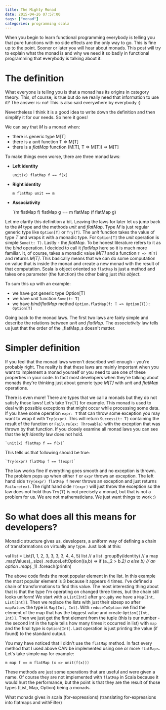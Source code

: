 ```yaml
---
title: The Mighty Monad
date: 2015-04-26 07:57:00
tags: ["monad"]
categories: programming scala
---
```


When you begin to learn functional programming everybody is telling you that
pure functions with no side effects are the only way to go. This is fine up to
the point. Sooner or later you will hear about monads. This post will try to
explain what the monad is and why we need it so badly in functional programming
that everybody is talking about it.

# The definition

What everyone is telling you is that a monad has its origins in category
theory. This, of course, is true but do we really need that information to use
it? The answer is: no! This is also said everywhere by everybody :)

Nevertheless I think it is a good idea to write down the definition and then
simplify it for our needs. So here it goes!

We can say that _M_ is a monad when:

* there is generic type M[T]
* there is a _unit_ function T => M[T]
* there is a _flatMap_ function (M[T], T => M[T]) => M[T]

To make things even worse, there are three monad laws:

* **Left identity** 

    `unit(x) flatMap f == f(x)`

* **Right identity**

    `m flatMap unit == m`

* **Associativity**

    `(m flatMap f) flatMap g == m flatMap (f flatMap g)

Let me clarify this definition a bit. Leaving the laws for later let us jump
back to the _M_ type and the methods _unit_ and _flatMap_.  Type _M_ is just
regular generic type like `Option[T]` or `Try[T]`.  The _unit_ function takes
the value of type _T_ and wraps it with a monadic type. For `Option[T]` the
_unit_ operation is simple `Some(t: T)`.  Lastly - the _flatMap_. To be honest
literature refers to it as the _bind_ operation. I decided to call it _flatMap_
here so it is much more familiar. It, of course, takes a monadic value _M[T]_
and a function `T => M[T]` and returns _M[T]_. This basically means that we can
do some computation on value that is inside the monad and create a new monad
with the result of that computation. Scala is object oriented so `flatMap`
is just a method and takes one parameter (the function) the other being
just _this object_.

To sum this up with an example:

* we have got generic type Option[T]
* we have _unit_ function `Some(t: T)`
* we have _bind/flatMap_ method `Option.flatMap(f: T => Option[T]): Option[T]`

Going back to the monad laws. The first two laws are fairly simple and describe
the relations between _unit_ and _flatMap_. The _associativity_ law tells us
just that the order of the _flatMap_s doesn't matter.

# Simpler definition

If you feel that the monad laws weren't described well enough - you're probably
right. The reality is that these laws are mainly important when you want to
implement a monad yourself or you need to use one of these properties in your
code. In fact most developers when they're talking about monads they're
thinking just about generic type _M[T]_ with _unit_ and _flatMap_ operations.

There is even more! There are types that we call a monads but they do not
satisfy those laws! Let's take `Try[T]` for example. This monad is used to deal
with possible exceptions that might occur while processing some data. If you
have some operation `expr: T` that can throw some exception you may want to
wrap it with `Try(expr)`. This will return `Success(t: T)` containing the
result of the function or `Failure(ex: Throwable)` with the exception that was
thrown by that function. If you closely examine all monad laws you can see that
the _left identity_ law does not hold.

    `unit(x) flatMap f == f(x)`

This tells us that following should be true:

    `Try(expr) flatMap f == f(expr)`

The law works fine if everything goes smooth and no exception is thrown. The
problem pops up when either `f` or `expr` throws an exception. The left hand
side `Try(expr) flatMap f` never throws an exception and just returns
`Failure(ex)`. The right hand side `f(expr)` will just throw the exception so
the law does not hold thus `Try[T]` is not precisely a monad, but that is not a
problem for us. We are not mathematicians. We just want things to work :)

# So what does all this means for developers?

Monadic structure gives us, developers, a uniform way of defining a chain of
transformations on virtually any type. Just look at this:

val list = List(1, 1, 2, 3, 3, 3, 3, 4, 4, 5)
list                                                        // a list
    .groupBy(identity)                                      // a map
    .mapValues(_.size)
    .reduceLeftOption((a,b) => if (a._2 > b._2) a else b)   // an option
    .map(_._1)
    .foreach(println)

The above code finds the most popular element in the list. In this example the
most popular element is 3 because it appears 4 times. I've defined a chain of
transformations to find this value. The most interesting thing about that is
that the type I'm operating on changed three times, but the chain still looks
uniform! We start with a `List[Int]` after `groupBy` we have a `Map[Int,
List[Int]]`. Then we replace the lists with just their sizesp so after
`mapValues` the type is `Map[Int, Int]`. With `reduceToOption` we find the
element of the map that has the biggest value and create `Option[(Int, Int)]`.
Then we just get the first element from the tuple (this is our number - the
second Int in the tuple tells how many times it occurred in list) with `map`
and the final type is `Option[Int]`. Last operation is just printing the value
(if found) to the standard output.

You may have noticed that I didn't use the `flatMap` method. In fact every
method that I used above CAN be implemented using one or more `flatMaps`. Let's
take simple `map` for example:

    m map f == m flatMap (x => unit(f(x)))

These methods are just some operations that are useful and were given a name.
Of course they are not implemented with `flatMap` in Scala because it would
hurt the performance, but the point is that they are the result of those types
(List, Map, Option) being a monads.

What monads gives in scala (for-expressions) (translating for-expressions into
flatmaps and withFilter)
